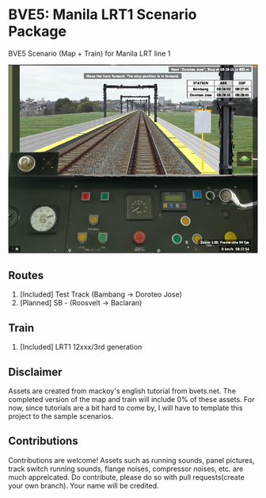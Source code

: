 # BVE5: Manila LRT1 Scenario Package
BVE5 Scenario (Map + Train) for Manila LRT line 1

![Alt text](Screenshot.PNG?raw=true "Screenshot")

## Routes
1. [Included] Test Track (Bambang → Doroteo Jose)
2. [Planned] SB - (Roosvelt → Baclaran)

## Train
1. [Included] LRT1 12xxx/3rd generation

## Disclaimer
Assets are created from mackoy's english tutorial from bvets.net.
The completed version of the map and train will include 0% of these assets.
For now, since tutorials are a bit hard to come by, I will have to template this project to the sample scenarios.

## Contributions
Contributions are welcome! Assets such as running sounds, panel pictures, track switch running sounds, flange noises, compressor noises, etc. are much appreicated. Do contribute, please do so with pull requests(create your own branch). Your name will be credited.